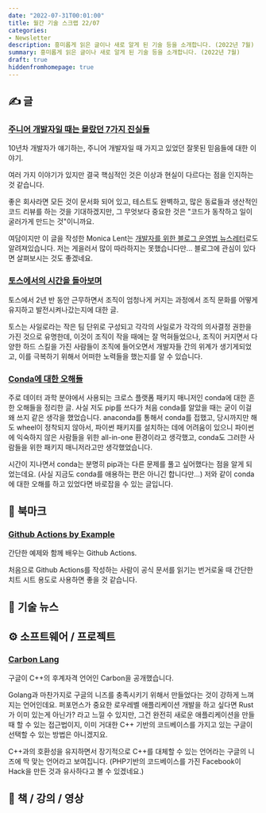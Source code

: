 ```yaml
---
date: "2022-07-31T00:01:00"
title: 월간 기술 스크랩 22/07
categories:
- Newsletter
description: 흥미롭게 읽은 글이나 새로 알게 된 기술 등을 소개합니다. (2022년 7월)
summary: 흥미롭게 읽은 글이나 새로 알게 된 기술 등을 소개합니다. (2022년 7월)
draft: true
hiddenfromhomepage: true
---
```


## ✍️ 글

### [주니어 개발자일 때는 몰랐던 7가지 진실들](https://monicalent.com/blog/2019/06/03/absolute-truths-unlearned-as-junior-developer/)

10년차 개발자가 얘기하는, 주니어 개발자일 때 가지고 있었던 잘못된 믿음들에 대한 이야기.

여러 가지 이야기가 있지만 결국 핵심적인 것은 이상과 현실이 다르다는 점을 인지하는 것 같습니다.

좋은 회사라면 모든 것이 문서화 되어 있고, 테스트도 완벽하고, 많은 동료들과 생산적인 코드 리뷰를 하는 것을 기대하겠지만,
그 무엇보다 중요한 것은 "코드가 동작하고 일이 굴러가게 만드는 것"이니까요.

여담이지만 이 글을 작성한 Monica Lent는 [개발자를 위한 블로그 운영법 뉴스레터](https://bloggingfordevs.com/)로도 알려져있습니다.
저는 게을러서 많이 따라하지는 못했습니다만... 블로그에 관심이 있다면 살펴보시는 것도 좋겠네요.

### [토스에서의 시간을 돌아보며](https://evan-moon.github.io/2022/05/07/toss-retrospective/)

토스에서 2년 반 동안 근무하면서 조직이 엄청나게 커지는 과정에서
조직 문화를 어떻게 유지하고 발전시켜나갔는지에 대한 글.

토스는 사일로라는 작은 팀 단위로 구성되고 각각의 사일로가 각각의 의사결정 권한을 가진 것으로 유명한데,
이것이 조직이 작을 때에는 잘 먹혀들었으나, 조직이 커지면서 다양한 하드 스킬을 가진 사람들이 조직에 들어오면서
개발자들 간의 위계가 생기게되었고, 이를 극복하기 위해서 어떠한 노력들을 했는지를 알 수 있습니다.

### [Conda에 대한 오해들](https://jakevdp.github.io/blog/2016/08/25/conda-myths-and-misconceptions/)

주로 데이터 과학 분야에서 사용되는 크로스 플랫폼 패키지 매니저인 conda에 대한 흔한 오해들을 정리한 글.
사실 저도 pip를 쓰다가 처음 conda를 알았을 때는 굳이 이걸 왜 쓰지 같은 생각을 했었습니다.
anaconda를 통해서 conda를 접했고, 당시까지만 해도 wheel이 정착되지 않아서,
파이썬 패키지를 설치하는 데에 어려움이 있으니 파이썬에 익숙하지 않은 사람들을 위한
all-in-one 환경이라고 생각했고, conda도 그러한 사람들을 위한 패키지 매니저라고만 생각했었습니다.

시간이 지나면서 conda는 분명히 pip과는 다른 문제를 풀고 싶어했다는 점을 알게 되었는데요.
(사실 지금도 conda를 애용하는 편은 아니긴 합니다만...)
저와 같이 conda에 대한 오해를 하고 있었다면 바로잡을 수 있는 글입니다.

## 📌 북마크

### [Github Actions by Example](https://www.actionsbyexample.com/)

간단한 예제와 함께 배우는 Github Actions.

처음으로 Github Actions를 작성하는 사람이
공식 문서를 읽기는 번거로울 때 간단한 치트 시트 용도로 사용하면 좋을 것 같습니다.


## 📰 기술 뉴스

## ⚙️ 소프트웨어 / 프로젝트

### [Carbon Lang](https://github.com/carbon-language/carbon-lang)

구글이 C++의 후계자격 언어인 Carbon을 공개했습니다.

Golang과 마찬가지로 구글의 니즈를 충족시키기 위해서 만들었다는 것이 강하게 느껴지는 언어인데요.
퍼포먼스가 중요한 로우레벨 애플리케이션 개발을 하고 싶다면 Rust가 이미 있는게 아닌가? 라고 느낄 수 있지만,
그건 완전히 새로운 애플리케이션을 만들때 할 수 있는 접근법이지, 이미 거대한 C++ 기반의 코드베이스를 가지고 있는
구글이 선택할 수 있는 방법은 아니겠지요.

C++과의 호환성을 유지하면서 장기적으로 C++를 대체할 수 있는 언어라는 구글의 니즈에 딱 맞는 언어라고 보여집니다.
(PHP기반의 코드베이스를 가진 Facebook이 Hack을 만든 것과 유사하다고 볼 수 있겠네요.)


## 📙 책 / 강의 / 영상
